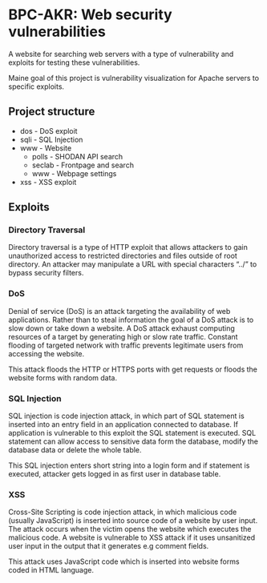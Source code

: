 <h1>BPC-AKR: Web security vulnerabilities</h1>

<p>A website for searching web servers with a type of vulnerability and exploits for testing these vulnerabilities.</p>
<p>Maine goal of this project is vulnerability visualization for Apache servers to specific exploits.</p>
<h2>Project structure</h2>
<ul>
<li>dos - DoS exploit </li>
<li>sqli - SQL Injection</li>
<li>www - Website 
<ul>
<li>polls - SHODAN API search</li>
<li>seclab - Frontpage and search</li>
<li>www - Webpage settings</li>
</ul>
<li>xss - XSS exploit</li>
</ul>

<h2>Exploits</h2>
<h3>Directory Traversal</h3>
<p>Directory traversal is a type of HTTP exploit that allows attackers to gain unauthorized access to restricted directories and files outside of root directory. An attacker may manipulate a URL with special characters “../” to bypass security filters.</p>
<h3>DoS</h3>
<p>Denial of service (DoS) is an attack targeting the availability of web applications. Rather than to steal information the goal of a DoS attack is to slow down or take down a website. A DoS attack exhaust computing resources of a target by generating high or slow rate traffic. Constant flooding of targeted network with traffic prevents legitimate users from accessing the website. </p>
<p>This attack floods the HTTP or HTTPS ports with get requests or floods the website forms with random data. </p>
<h3>SQL Injection</h3>
<p>SQL injection is code injection attack, in which part of SQL statement is inserted into an entry field in an application connected to database. If application is vulnerable to this exploit the SQL statement is executed. SQL statement can allow access to sensitive data form the database, modify the database data or delete the whole table.</p>
<p>This SQL injection enters short string into a login form and if statement is executed, attacker gets logged in as first user in database table.</p>
<h3>XSS</h3>
<p>Cross-Site Scripting is code injection attack, in which malicious code (usually JavaScript) is inserted into source code of a website by user input. The attack occurs when the victim opens the website which executes the malicious code. A website is vulnerable to XSS attack if it uses unsanitized user input in the output that it generates e.g comment fields.</p>
<p>This attack uses JavaScript code which is inserted into website forms coded in HTML language.</p>
